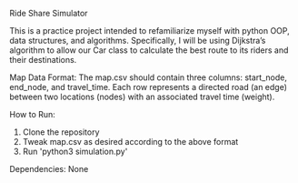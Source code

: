 Ride Share Simulator

This is a practice project intended to refamiliarize myself with python OOP, data structures, and algorithms.
Specifically, I will be using Dijkstra’s algorithm to allow our Car class to calculate the best route to its riders and their destinations.

Map Data Format: The map.csv should contain three columns: start_node, end_node, and travel_time. Each row represents a directed road (an edge) between two locations (nodes) with an associated travel time (weight).

How to Run:
1) Clone the repository
2) Tweak map.csv as desired according to the above format
3) Run 'python3 simulation.py'

Dependencies: None
